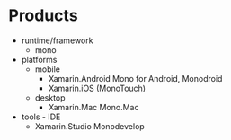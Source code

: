 # Products

*	runtime/framework
	*	mono
*	platforms
	*	mobile
		*	Xamarin.Android 
			Mono for Android, Monodroid
		*	Xamarin.iOS (MonoTouch)
	*	desktop
		*	Xamarin.Mac
			Mono.Mac
*	tools - IDE
	*	Xamarin.Studio
		Monodevelop